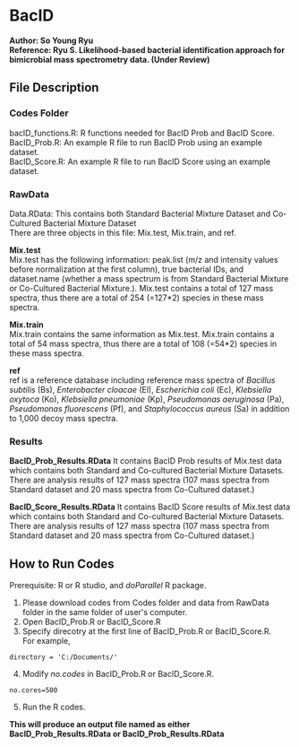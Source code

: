 # BacID 
**Author: So Young Ryu <br />**
**Reference: Ryu S. Likelihood-based bacterial identification approach for bimicrobial mass spectrometry data. (Under Review) <br />**

## File Description
### Codes Folder
bacID_functions.R: R functions needed for BacID Prob and BacID Score. <br />
BacID_Prob.R: An example R file to run BacID Prob using an example dataset. <br />
BacID_Score.R: An example R file to run BacID Score using an example dataset. <br />

### RawData
Data.RData: This contains both Standard Bacterial Mixture Dataset and Co-Cultured Bacterial Mixture Dataset <br />
There are three objects in this file: Mix.test, Mix.train, and ref. <br /> 

**Mix.test** <br /> 
Mix.test has the following information: peak.list (m/z and intensity values before normalization at the first column), true bacterial IDs, and dataset.name (whether a mass spectrum is from Standard Bacterial Mixture or Co-Cultured Bacterial Mixture.). Mix.test contains a total of 127 mass spectra, thus there are a total of 254 (=127*2) species in these mass spectra. <br />

**Mix.train** <br />
Mix.train contains the same information as Mix.test. Mix.train contains a total of 54 mass spectra, thus there are a total of 108 (=54*2) species in these mass spectra. <br />

**ref** <br />
ref is a reference database including  reference mass spectra of *Bacillus subtilis* (Bs), *Enterobacter cloacae* (El), *Escherichia coli* (Ec), *Klebsiella oxytoca* (Ko), *Klebsiella pneumoniae* (Kp), *Pseudomonas aeruginosa* (Pa), *Pseudomonas fluorescens* (Pf), and *Staphylococcus aureus* (Sa) in addition to 1,000 decoy mass spectra. <br />

### Results
**BacID_Prob_Results.RData**
It contains BacID Prob results of Mix.test data which contains both Standard and Co-cultured Bacterial Mixture Datasets. There are analysis results of 127 mass spectra (107 mass spectra from Standard dataset and 20 mass spectra from Co-Cultured dataset.) <br />

**BacID_Score_Results.RData**
It contains BacID Score results of Mix.test data which contains both Standard and Co-cultured Bacterial Mixture Datasets. There are analysis results of 127 mass spectra (107 mass spectra from Standard dataset and 20 mass spectra from Co-Cultured dataset.)

## How to Run Codes
Prerequisite: R or R studio, and *doParallel* R package. <br />
1. Please download codes from Codes folder and data from RawData folder in the same folder of user's computer. <br />
2. Open BacID_Prob.R or BacID_Score.R <br />
3. Specify direcotry at the first line of BacID_Prob.R or BacID_Score.R. <br />
For example, <br />
```
directory = 'C:/Documents/'
```
4. Modify *no.codes* in BacID_Prob.R or BacID_Score.R. <br />
```
no.cores=500
```
5. Run the R codes. <br />

**This will produce an output file named as either BacID_Prob_Results.RData or BacID_Prob_Results.RData**


